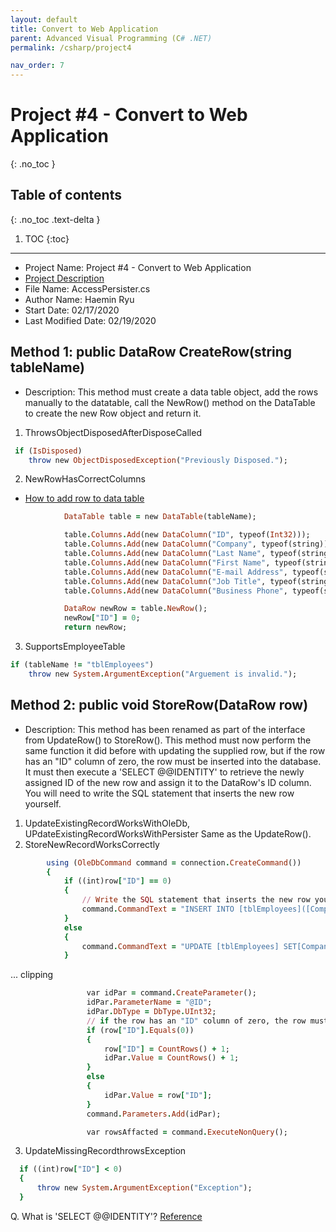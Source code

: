 ```yaml
---
layout: default
title: Convert to Web Application
parent: Advanced Visual Programming (C# .NET)
permalink: /csharp/project4

nav_order: 7
---
```


# Project #4 - Convert to Web Application
{: .no_toc }

## Table of contents
{: .no_toc .text-delta }

1. TOC
{:toc}

--- 
 * Project Name: Project #4 - Convert to Web Application
 * [Project Description](../../assets/files/021720_Csharp_Project4_Convert_to_Web_Application.pdf)
 * File Name: AccessPersister.cs
 * Author Name: Haemin Ryu
 * Start Date: 02/17/2020
 * Last Modified Date: 02/19/2020


## Method 1: public DataRow CreateRow(string tableName)
- Description: This method must create a data table object, add the rows manually to the datatable, 
call the NewRow() method on the DataTable to create the new Row object and return it. 
1. ThrowsObjectDisposedAfterDisposeCalled

```ruby
 if (IsDisposed)
    throw new ObjectDisposedException("Previously Disposed."); 
```

2. NewRowHasCorrectColumns
* [How to add row to data table](https://forums.asp.net/t/1448166.aspx?how+to+add+row+to+data+table)
```ruby
            DataTable table = new DataTable(tableName);

            table.Columns.Add(new DataColumn("ID", typeof(Int32)));
            table.Columns.Add(new DataColumn("Company", typeof(string)));
            table.Columns.Add(new DataColumn("Last Name", typeof(string)));
            table.Columns.Add(new DataColumn("First Name", typeof(string)));
            table.Columns.Add(new DataColumn("E-mail Address", typeof(string)));
            table.Columns.Add(new DataColumn("Job Title", typeof(string)));
            table.Columns.Add(new DataColumn("Business Phone", typeof(string)));

            DataRow newRow = table.NewRow();
            newRow["ID"] = 0;
            return newRow;
```

3. SupportsEmployeeTable 

```ruby
if (tableName != "tblEmployees")
    throw new System.ArgumentException("Arguement is invalid.");
```
## Method 2: public void StoreRow(DataRow row)
- Description: This method has been renamed as part of the interface from UpdateRow() to StoreRow(). 
This method must now perform the same function it did before with updating the supplied row,
but if the row has an "ID" column of zero, the row must be inserted into the database. 
It must then execute a 'SELECT @@IDENTITY' to retrieve the newly assigned ID of the new row and assign it to the DataRow's ID column. 
You will need to write the SQL statement that inserts the new row yourself. 
1. UpdateExistingRecordWorksWithOleDb, UPdateExistingRecordWorksWithPersister
Same as the UpdateRow(). 
2. StoreNewRecordWorksCorrectly
```ruby
        using (OleDbCommand command = connection.CreateCommand())
        {
            if ((int)row["ID"] == 0)
            {
                // Write the SQL statement that inserts the new row yourself. 
                command.CommandText = "INSERT INTO [tblEmployees]([Company], [Last Name], [First Name], [E-mail Address], [Job Title], [Business Phone], [ID]) VALUES(@Company, @FirstName, @LastName, @EmailAddress, @JobTitle, @BusinessPhone, @ID)";
            }
            else
            {
                command.CommandText = "UPDATE [tblEmployees] SET[Company] = @Company, [Last Name] = @LastName,[First Name] = @FirstName,[E-mail Address] = @EmailAddress,[Job Title] = @JobTitle,[Business Phone] = @BusinessPhone WHERE [ID] = @ID";
            }
```
... clipping 
```ruby
                 var idPar = command.CreateParameter();
                 idPar.ParameterName = "@ID";
                 idPar.DbType = DbType.UInt32;
                 // if the row has an "ID" column of zero, the row must be inserted into the database.
                 if (row["ID"].Equals(0))
                 {
                     row["ID"] = CountRows() + 1;
                     idPar.Value = CountRows() + 1;
                 }
                 else
                 {
                     idPar.Value = row["ID"];
                 }
                 command.Parameters.Add(idPar);

                 var rowsAffacted = command.ExecuteNonQuery();
```

3. UpdateMissingRecordthrowsException
```ruby
  if ((int)row["ID"] < 0)       
  {
      throw new System.ArgumentException("Exception");
  }
```

Q. What is 'SELECT @@IDENTITY'?
[Reference](https://dba.stackexchange.com/questions/4696/why-is-select-identity-returning-a-decimal)
